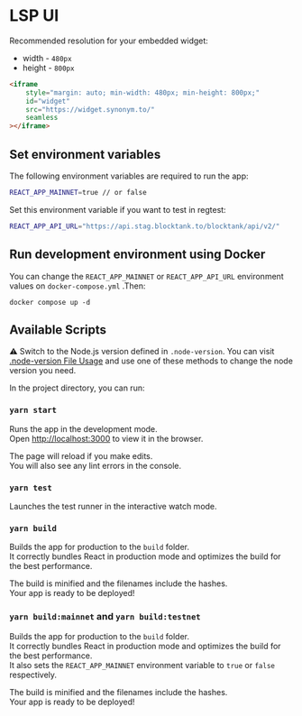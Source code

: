 # LSP UI

Recommended resolution for your embedded widget:

- width - `480px`
- height - `800px`

```html
<iframe
	style="margin: auto; min-width: 480px; min-height: 800px;"
	id="widget"
	src="https://widget.synonym.to/"
	seamless
></iframe>
```

## Set environment variables

The following environment variables are required to run the app:

```bash
REACT_APP_MAINNET=true // or false
```

Set this environment variable if you want to test in regtest:

```bash
REACT_APP_API_URL="https://api.stag.blocktank.to/blocktank/api/v2/"
```
## Run development environment using Docker
You can change the `REACT_APP_MAINNET` or `REACT_APP_API_URL` environment values on `docker-compose.yml` .Then:

```
docker compose up -d
```

## Available Scripts

⚠️ Switch to the Node.js version defined in `.node-version`. You can visit [.node-version File Usage](https://github.com/shadowspawn/node-version-usage) and use one of these methods to change the node version you need.

In the project directory, you can run:

### `yarn start`

Runs the app in the development mode.\
Open [http://localhost:3000](http://localhost:3000) to view it in the browser.

The page will reload if you make edits.\
You will also see any lint errors in the console.

### `yarn test`

Launches the test runner in the interactive watch mode.

### `yarn build`

Builds the app for production to the `build` folder.\
It correctly bundles React in production mode and optimizes the build for the best performance.

The build is minified and the filenames include the hashes.\
Your app is ready to be deployed!

### `yarn build:mainnet` and `yarn build:testnet`

Builds the app for production to the `build` folder.\
It correctly bundles React in production mode and optimizes the build for the best performance.\
It also sets the `REACT_APP_MAINNET` environment variable to `true` or `false` respectively.

The build is minified and the filenames include the hashes.\
Your app is ready to be deployed!
